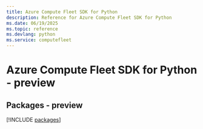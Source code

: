 ```yaml
---
title: Azure Compute Fleet SDK for Python
description: Reference for Azure Compute Fleet SDK for Python
ms.date: 06/19/2025
ms.topic: reference
ms.devlang: python
ms.service: computefleet
---
```

# Azure Compute Fleet SDK for Python - preview
## Packages - preview
[!INCLUDE [packages](compute-fleet-index.md)]